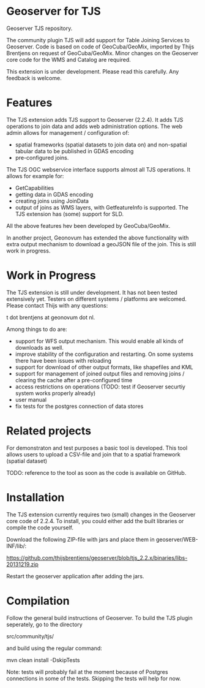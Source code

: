 Geoserver for TJS
=====================
Geoserver TJS repository.

The community plugin TJS will add support for Table Joining Services to Geoserver. Code is based on code of GeoCuba/GeoMix, imported by Thijs Brentjens on request of GeoCuba/GeoMix. Minor changes on the Geoserver core code for the WMS and Catalog are required.

This extension is under development. Please read this carefully. Any feedback is welcome.

Features
========
The TJS extension adds TJS support to Geoserver (2.2.4). It adds TJS operations to join data and adds web administration options. The web admin allows for management / configuration of:
- spatial frameworks (spatial datasets to join data on) and non-spatial tabular data to be published in GDAS encoding
- pre-configured joins.

The TJS OGC webservice interface supports almost all TJS operations. It allows for example for:
- GetCapabilities
- getting data in GDAS encoding
- creating joins using JoinData
- output of joins as WMS layers, with GetfeatureInfo is supported. The TJS extension has (some) support for SLD.

All the above features hev been developed by GeoCuba/GeoMix.

In another project, Geonovum has extended the above functionality with extra output mechanism to download a geoJSON file of the join. This is still work in progress.

Work in Progress
==========
The TJS extension is still under development. It has not been tested extensively yet. Testers on different systems / platforms are welcomed. Please contact Thijs with any questions: 

t dot brentjens at geonovum dot nl.

Among things to do are:

- support for WFS output mechanism. This would enable all kinds of downloads as well.
- improve stability of the configuration and restarting. On some systems there have been issues with reloading 
- support for download of other output formats, like shapefiles and KML
- support for management of joined output files and removing joins / clearing the cache after a pre-configured time
- access restrictions on operations (TODO: test if Geoserver securtiy system works properly already)
- user manual
- fix tests for the postgres connection of data stores

Related projects
===========
For demonstraton and test purposes a basic tool is developed. This tool allows users to upload a CSV-file and join that to a spatial framework (spatial dataset)

TODO: reference to the tool as soon as the code is available on GitHub.

Installation
=====================
The TJS extension currently requires two (small) changes in the Geoserver core code of 2.2.4. 
To install, you could either add the built libraries or compile the code yourself.

Download the following ZIP-file with jars and place them in geoserver/WEB-INF/lib/:

https://github.com/thijsbrentjens/geoserver/blob/tjs_2.2.x/binaries/libs-20131219.zip

Restart the geoserver application after adding the jars.

Compilation
=====================
Follow the general build instructions of Geoserver.
To build the TJS plugin seperately, go to the directory 

src/community/tjs/

and build using the regular command:

mvn clean install -DskipTests

Note: tests will probably fail at the moment because of Postgres connections in some of the tests. Skipping the tests will help for now.
